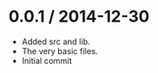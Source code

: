 
0.0.1 / 2014-12-30
==================

  * Added src and lib.
  * The very basic files.
  * Initial commit
